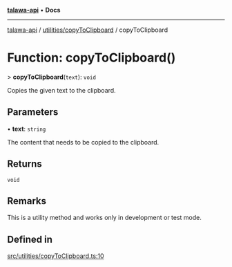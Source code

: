 [**talawa-api**](../../../README.md) • **Docs**

***

[talawa-api](../../../modules.md) / [utilities/copyToClipboard](../README.md) / copyToClipboard

# Function: copyToClipboard()

\> **copyToClipboard**(`text`): `void`

Copies the given text to the clipboard.

## Parameters

• **text**: `string`

The content that needs to be copied to the clipboard.

## Returns

`void`

## Remarks

This is a utility method and works only in development or test mode.

## Defined in

[src/utilities/copyToClipboard.ts:10](https://github.com/PalisadoesFoundation/talawa-api/blob/67d017fd9312183a6b2bae1b160bc814f56ab5c2/src/utilities/copyToClipboard.ts#L10)

